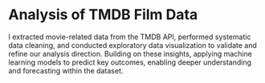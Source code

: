 # Analysis of TMDB Film Data
I extracted movie-related data from the TMDB API, performed systematic data cleaning, and conducted exploratory data visualization to validate and refine our analysis direction. Building on these insights, applying machine learning models to predict key outcomes, enabling deeper understanding and forecasting within the dataset.
